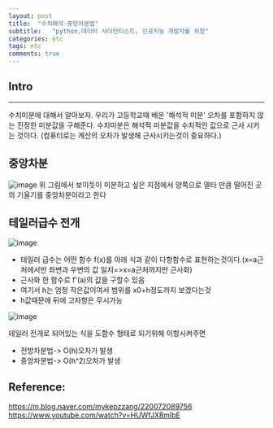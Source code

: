 ```yaml
---
layout: post
title:  "수치해석-중앙차분법"
subtitle:   "python,데이터 사이언티스트, 인공지능 개발자를 위함"
categories: etc
tags: etc
comments: true
---
```

## Intro
---
수치미분에 대해서 알아보자. 우리가 고등학교때 배운 '해석적 미분' 오차를 포함하지 않는 진정한 미분값을 구해준다. 수치미분은 해석적 미분값을 수치적인 값으로 근사 시키는 것이다.
(컴퓨터로는 계산의 오차가 발생해 근사시키는것이 중요하다.)

## 중앙차분
![image](https://user-images.githubusercontent.com/70193130/164121509-ca63d5dd-291b-4c45-b9c3-502f530e872e.png)
위 그림에서 보이듯이 미분하고 싶은 지점에서 
양쪽으로 델타 만큼 떨어진 곳의 기울기를 중앙차분이라고 한다
## 테일러급수 전개 
![image](https://user-images.githubusercontent.com/70193130/164121518-c45cedc8-13b4-40fe-8dec-fd24197ca5d5.png)

+ 테일러 급수는 어떤 함수 f(x)를 아래 식과 같이 다항함수로 표현하는것이다.(x=a근처에서만 좌변과 우변의 값 일치=>x=a근처까지만 근사화)
+ 근사화 한 함수로 f'(a)의 값을 구할수 있음
+ 여기서 h는 엄청 작은값이여서 범위를 x0+h정도까지 보겠다는것
+ h값때문에 뒤에 고차항은 무시가능


![image](https://user-images.githubusercontent.com/70193130/164121526-d538927a-9366-4ba4-ac6f-7c1bf7aa1b2d.png)

테일러 전개로 되어있는 식을 도함수 형태로 되기위해 이항시켜주면 
+ 전방차분법-> O(h)오차가 발생
+ 중앙차분법-> O(h^2)오차가 발생



## Reference:
<https://m.blog.naver.com/mykepzzang/220072089756>
<https://www.youtube.com/watch?v=HUWfJX8mIbE>
